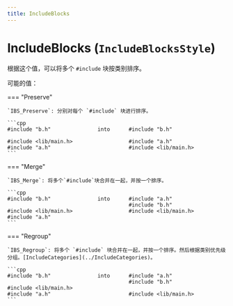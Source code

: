 ```yaml
---
title: IncludeBlocks
---
```


# IncludeBlocks (`IncludeBlocksStyle`)

根据这个值，可以将多个 `#include` 块按类别排序。

可能的值：

=== "Preserve"

    `IBS_Preserve`: 分别对每个 `#include` 块进行排序。

    ```cpp
    #include "b.h"               into      #include "b.h"

    #include <lib/main.h>                  #include "a.h"
    #include "a.h"                         #include <lib/main.h>
    ```

=== "Merge"

    `IBS_Merge`: 将多个`#include`块合并在一起，并按一个排序。

    ```cpp
    #include "b.h"               into      #include "a.h"
                                           #include "b.h"
    #include <lib/main.h>                  #include <lib/main.h>
    #include "a.h"
    ```

=== "Regroup"

    `IBS_Regroup`: 将多个 `#include` 块合并在一起，并按一个排序。然后根据类别优先级分组。[IncludeCategories](../IncludeCategories)。

    ```cpp
    #include "b.h"               into      #include "a.h"
                                           #include "b.h"
    #include <lib/main.h>
    #include "a.h"                         #include <lib/main.h>
    ```
